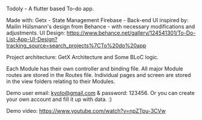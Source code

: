 Todoly - A flutter based To-do app.

Made with:
Getx - State Management 
Firebase - Back-end 
UI inspired by: Mailin Hülsmann's design from Behance - with necessary modifications and adjustments.
UI Design: https://www.behance.net/gallery/124541301/To-Do-List-App-UI-Design?tracking_source=search_projects%7CTo%20do%20app

Project architecture: GetX Architecture and Some BLoC logic.

Each Module has their own controller and binding file.
All major Module routes are stored in the Routes file.
Individual pages and screen are stored in the view folders relating to their Modules.

Demo user email: kyoto@gmail.com & password: 123456. Or you can create your own account and fill it up with data. :)

Demo video: https://www.youtube.com/watch?v=npZTpu-3CVw
